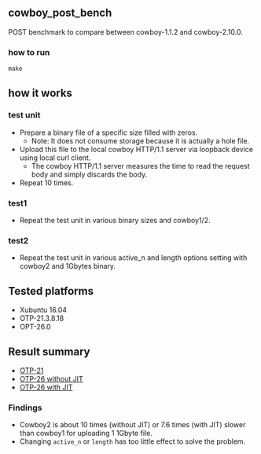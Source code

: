 ## cowboy_post_bench

POST benchmark to compare between cowboy-1.1.2 and cowboy-2.10.0.

### how to run
```
make
```


## how it works

### test unit
- Prepare a binary file of a specific size filled with zeros.
  - Note: It does not consume storage because it is actually a hole file.
- Upload this file to the local cowboy HTTP/1.1 server via loopback device using local curl client.
  - The cowboy HTTP/1.1 server measures the time to read the request body and simply discards the body.
- Repeat 10 times.

### test1
- Repeat the test unit in various binary sizes and cowboy1/2.

### test2
- Repeat the test unit in various active_n and length options setting with cowboy2 and 1Gbytes binary.


## Tested platforms
- Xubuntu 16.04
- OTP-21.3.8.18
- OPT-26.0


## Result summary
- [OTP-21](result.otp21/summary.md)
- [OTP-26 without JIT](result.otp26/summary.md)
- [OTP-26 with JIT](result.otp26_jit/summary.md)

### Findings
- Cowboy2 is about 10 times (without JIT) or 7.6 times (with JIT) slower than cowboy1 for uploading 1 1Gbyte file.
- Changing `active_n` or `length` has too little effect to solve the problem.
